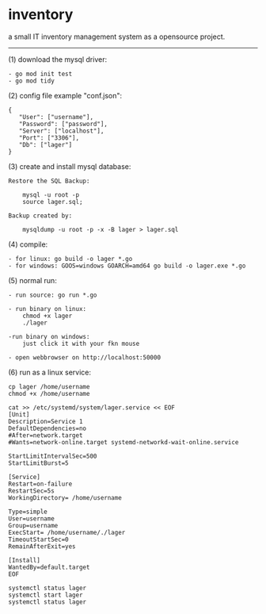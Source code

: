 # inventory
a small IT inventory management system as a opensource project.



-----------------------------------------------------------------



(1) download the mysql driver:

	- go mod init test
	- go mod tidy


(2) config file example "conf.json":

	{
	   "User": ["username"],
 	   "Password": ["password"],
 	   "Server": ["localhost"],
 	   "Port": ["3306"],
	   "Db": ["lager"]
	}


(3) create and install mysql database:

	Restore the SQL Backup:

		mysql -u root -p
		source lager.sql;
			
	Backup created by:

		mysqldump -u root -p -x -B lager > lager.sql


(4) compile:

	- for linux: go build -o lager *.go
	- for windows: GOOS=windows GOARCH=amd64 go build -o lager.exe *.go

(5) normal run:

	- run source: go run *.go
	
	- run binary on linux:
		chmod +x lager
		./lager
	
	-run binary on windows:
		just click it with your fkn mouse

	- open webbrowser on http://localhost:50000

(6) run as a linux service:
	
	cp lager /home/username
	chmod +x /home/username
	
	cat >> /etc/systemd/system/lager.service << EOF
	[Unit]
	Description=Service 1
	DefaultDependencies=no
	#After=network.target
	#Wants=network-online.target systemd-networkd-wait-online.service

	StartLimitIntervalSec=500
	StartLimitBurst=5

	[Service]
	Restart=on-failure
	RestartSec=5s
	WorkingDirectory= /home/username

	Type=simple
	User=username
	Group=username
	ExecStart= /home/username/./lager
	TimeoutStartSec=0
	RemainAfterExit=yes

	[Install]
	WantedBy=default.target
	EOF	
	
	systemctl status lager
	systemctl start lager
	systemctl status lager

